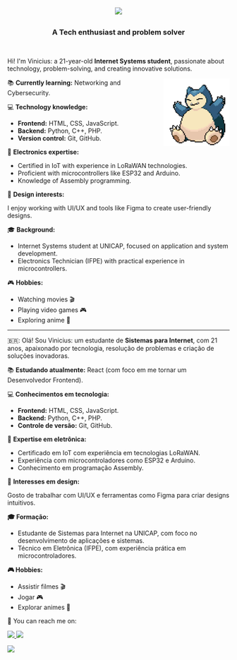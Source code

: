 <h1 align="center">
  <a href="https://git.io/typing-svg">
    <img src="https://readme-typing-svg.demolab.com?font=Poppins&weight=500&size=32&duration=4000&pause=1000&color=80C0E6&center=true&width=435&lines=Hi+There!+%F0%9F%91%8B;I'm+Vinicius+Miranda+!;"/>
  </a>
</h1>

<h3 align="center">A Tech enthusiast and problem solver</h3>

<br/>

<div align="left">
 
Hi! I'm Vinicius: a 21-year-old **Internet Systems student**, passionate about technology, problem-solving, and creating innovative solutions.  

<img src="https://github.com/viniciussmiranda/viniciussmiranda/raw/main/snorlax.gif" min-width="150px" max-width="150px" width="150px" align="right" alt="snorlax GIF">

📚 **Currently learning:** Networking and Cybersecurity.

💻 **Technology knowledge:**

- **Frontend:** HTML, CSS, JavaScript.
- **Backend:** Python, C++, PHP.
- **Version control:** Git, GitHub.

🔧 **Electronics expertise:**

- Certified in IoT with experience in LoRaWAN technologies.
- Proficient with microcontrollers like ESP32 and Arduino.
- Knowledge of Assembly programming.

🎨 **Design interests:**

I enjoy working with UI/UX and tools like Figma to create user-friendly designs.

🎓 **Background:**
- Internet Systems student at UNICAP, focused on application and system development.
- Electronics Technician (IFPE) with practical experience in microcontrollers.

🎮 **Hobbies:**
- Watching movies 🎬
- Playing video games 🎮
- Exploring anime 🌟
 
 </div>

<hr>
 
🇧🇷: Olá! Sou Vinicius: um estudante de **Sistemas para Internet**, com 21 anos, apaixonado por tecnologia, resolução de problemas e criação de soluções inovadoras. 

📚 **Estudando atualmente:** React (com foco em me tornar um Desenvolvedor Frontend).

💻 **Conhecimentos em tecnologia:**

- **Frontend:** HTML, CSS, JavaScript.
- **Backend:** Python, C++, PHP.
- **Controle de versão:** Git, GitHub.

🔧 **Expertise em eletrônica:**

- Certificado em IoT com experiência em tecnologias LoRaWAN.
- Experiência com microcontroladores como ESP32 e Arduino.
- Conhecimento em programação Assembly.

🎨 **Interesses em design:**

Gosto de trabalhar com UI/UX e ferramentas como Figma para criar designs intuitivos.

**🎓 Formação:**
- Estudante de Sistemas para Internet na UNICAP, com foco no desenvolvimento de aplicações e sistemas.
- Técnico em Eletrônica (IFPE), com experiência prática em microcontroladores.

**🎮 Hobbies:**
- Assistir filmes 🎬
- Jogar 🎮
- Explorar animes 🌟


💌 You can reach me on:

<p align="left">
<a href="mailto:viniciussmirandacontato@gmail.com" alt="Gmail">
  <img src="https://img.shields.io/badge/Gmail-80c0e6?style=flat-square&labelColor=80c0e6&logo=gmail&logoColor=white" target="_blank" />
</a>

<a href="https://www.linkedin.com/in/viniciussmiranda" alt="Linkedin">
  <img src="https://img.shields.io/badge/-Linkedin-80c0e6?style=flat-square&logo=Linkedin&logoColor=white" target="_blank"/>
</a>

![](http://github-profile-summary-cards.vercel.app/api/cards/profile-details?username=viniciussmiranda&theme=nord_dark)
</p>
